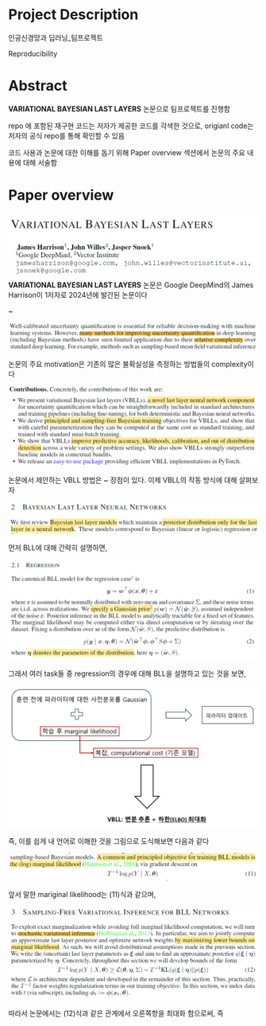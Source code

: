 # Project Description

인공신경망과 딥러닝_팀프로젝트

Reproducibility

# Abstract
 **VARIATIONAL BAYESIAN LAST LAYERS** 논문으로 팀프로젝트를 진행함

 repo 에 포함된 재구현 코드는 저자가 제공한 코드를 각색한 것으로, origianl code는 저자의 공식 repo를 통해 확인할 수 있음

 코드 사용과 논문에 대한 이해를 돕기 위해 Paper overview 섹션에서 논문의 주요 내용에 대해 서술함

# Paper overview

![1](./git_fig/1.png)
**VARIATIONAL BAYESIAN LAST LAYERS** 논문은 Google DeepMind의 James Harrison이 1저자로 2024년에 발간된 논문이다

~



![2](./git_fig/2.png)

논문의 주요 motivation은 기존의 많은 불확실성을 측정하는 방법들의 complexity이다 

![3](./git_fig/3.png)

논문에서 제안하는 VBLL 방법은 ~ 장점이 있다. 이제 VBLL의 작동 방식에 대해 살펴보자

![4](./git_fig/4.png)

먼저 BLL에 대해 간략히 설명하면,

![5](./git_fig/5.png)

그래서 여러 task들 중 regression의 경우에 대해 BLL을 설명하고 있는 것을 보면, 

![6](./git_fig/6.PNG)


즉, 이를 쉽게 내 언어로 이해한 것을 그림으로 도식해보면 다음과 같다

![7](./git_fig/7.png)

앞서 말한 mariginal likelihood는 (11)식과 같으며, 

![8](./git_fig/8.png)

따라서 논문에서는 (12)식과 같은 관계에서 오른쪽항을 최대화 함으로써, 즉




